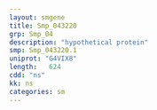 ```yaml
---
layout: smgene
title: Smp_043220
grp: Smp_04
description: "hypothetical protein"
smp: Smp_043220.1
uniprot: "G4VIX8"
length:   624
cdd: "ns"
kk: ns
categories: sm
---
```

